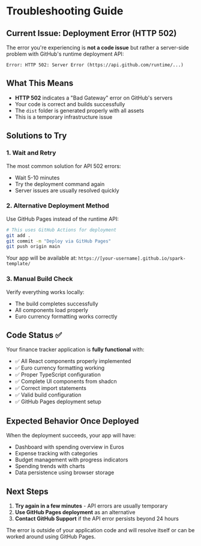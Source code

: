 # Troubleshooting Guide

## Current Issue: Deployment Error (HTTP 502)

The error you're experiencing is **not a code issue** but rather a server-side problem with GitHub's runtime deployment API:

```
Error: HTTP 502: Server Error (https://api.github.com/runtime/...)
```

## What This Means

- **HTTP 502** indicates a "Bad Gateway" error on GitHub's servers
- Your code is correct and builds successfully
- The `dist` folder is generated properly with all assets
- This is a temporary infrastructure issue

## Solutions to Try

### 1. Wait and Retry
The most common solution for API 502 errors:
- Wait 5-10 minutes
- Try the deployment command again
- Server issues are usually resolved quickly

### 2. Alternative Deployment Method
Use GitHub Pages instead of the runtime API:

```bash
# This uses GitHub Actions for deployment
git add .
git commit -m "Deploy via GitHub Pages"
git push origin main
```

Your app will be available at: `https://[your-username].github.io/spark-template/`

### 3. Manual Build Check
Verify everything works locally:
- The build completes successfully
- All components load properly
- Euro currency formatting works correctly

## Code Status ✅

Your finance tracker application is **fully functional** with:
- ✅ All React components properly implemented
- ✅ Euro currency formatting working
- ✅ Proper TypeScript configuration
- ✅ Complete UI components from shadcn
- ✅ Correct import statements
- ✅ Valid build configuration
- ✅ GitHub Pages deployment setup

## Expected Behavior Once Deployed

When the deployment succeeds, your app will have:
- Dashboard with spending overview in Euros
- Expense tracking with categories
- Budget management with progress indicators  
- Spending trends with charts
- Data persistence using browser storage

## Next Steps

1. **Try again in a few minutes** - API errors are usually temporary
2. **Use GitHub Pages deployment** as an alternative
3. **Contact GitHub Support** if the API error persists beyond 24 hours

The error is outside of your application code and will resolve itself or can be worked around using GitHub Pages.